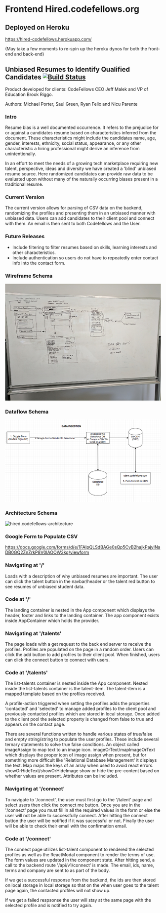 # **Frontend Hired.codefellows.org**

## Deployed on Heroku

https://hired-codefellows.herokuapp.com/

(May take a few moments to re-spin up the heroku dynos for both the front-end and back-end)

## Unbiased Resumes to Identify Qualified Candidates [![Build Status](https://travis-ci.org/codefellows-talent/Frontend.svg?branch=master)](https://travis-ci.org/codefellows-talent/Frontend)

Product developed for clients: CodeFellows CEO Jeff Malek and VP of Education Brook Riggo.

Authors: Michael Porter, Saul Green, Ryan Felix and Nicu Parente

### Intro

Resume bias is a well documented occurrence. It refers to the prejudice for or against a candidates resume based on characteristics inferred from the document. These characteristics might include the candidates name, age, gender, interests, ethnicity, social status, appearance, or any other characteristic a hiring professional might derive an inference from unintentionally.

In an effort to meet the needs of a growing tech marketplace requiring new talent, perspective, ideas and diversity we have created a 'blind' unbiased resume source. Here randomized candidates can provide raw data to be evaluated upon without many of the naturally occurring biases present in a traditional resume.

### Current Version

The current version allows for parsing of CSV data on the backend, randomizing the profiles and presenting them in an unbiased manner with unbiased data. Users can add candidates to their client pool and connect with them. An email is then sent to both Codefellows and the User.

### Future Releases

  * Include filtering to filter resumes based on skills, learning interests and other characteristics.
  * Include authentication so users do not have to repeatedly enter contact info into the contact form.

### Wireframe Schema

![hired.codefellows-wireframe](readme-assets/hired-codefellows-wireframe.jpg)

### Dataflow Schema

![hired.codefellows-dataflow](readme-assets/hired-codefellows-dataflow.png)

### Architecture Schema
![hired.codefellows-architecture](https://s3.amazonaws.com/401-hire-cf/Screen+Shot+2017-08-18+at+12.48.00+PM.png)

### Google Form to Populate CSV

https://docs.google.com/forms/d/e/1FAIpQLSdBAGe0sQp5CvB2hajkPajyINaDB0GQ2ZnZrkP8V0lAOOW3kg/viewform

### Navigating at '/'

Loads with a description of why unbiased resumes are important.  The user can click the talent button in the navbar/header or the talent red button to see resumes of unbiased student data.

### Code at '/'

The landing container is nested in the App component which displays the header, footer and links to the landing container. The app component exists inside AppContainer which holds the provider.

### Navigating at '/talents'

The page loads with a get request to the back end server to receive the profiles. Profiles are populated on the page in a random order. Users can click the add button to add profiles to their client pool. When finished, users can click the connect button to connect with users.

### Code at '/talents'

The list-talents container is nested inside the App component. Nested inside the list-talents container is the talent-item. The talent-item is a mapped template based on the profiles received.

A profile-action triggered when setting the profiles adds the properties 'contacted' and 'selected' to manage added profiles to the client pool and previously contacted profiles which are stored in local storage. Once added to the client pool the selected property is changed from false to true and appears on the contact page.

There are several functions written to handle various states of true/false and empty string/string to populate the user profiles. These include several ternary statements to solve true false conditions. An object called imageAssign to map text to an image icon. imageOrText/mapImageOrText which displays the proper icon of image assign when present, but for something more difficult like 'Relational Database Management' it displays the text. Map maps the keys of an array when used to avoid react errors. showOrHideText/showOrHideImage show or hide the pre-content based on whether values are present. Attributes can be included.

### Navigating at '/connect'
To navigate to '/connect', the user must first go to the '/talent' page and select users then click the connect me button. Once you are in the '/connect' page you must fill in all the required values in the form or else the user will not be able to successfully connect. After hitting the connect button the user will be notified if it was successful or not. Finally the user will be able to check their email with the confirmation email.


### Code at '/connect'
The connect page utilizes list-talent component to rendered the selected profiles as well as the ReactModal component to render the terms of use. The form values are updated in the component state. After hitting send, a call to the backend route '/api/v1/connect' is made. The email, ids, name, terms and company are sent to as part of the body.

If we get a successful response from the backend, the ids are then stored on local storage in local storage so that on the when user goes to the talent page again, the contacted profiles will not show up.

If we get a failed respsonse the user will stay at the same page with the selected profile and is notified to try again.
